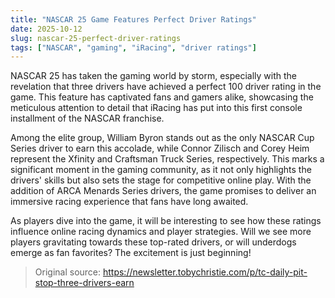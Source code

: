 ```yaml
---
title: "NASCAR 25 Game Features Perfect Driver Ratings"
date: 2025-10-12
slug: nascar-25-perfect-driver-ratings
tags: ["NASCAR", "gaming", "iRacing", "driver ratings"]
---
```

NASCAR 25 has taken the gaming world by storm, especially with the revelation that three drivers have achieved a perfect 100 driver rating in the game. This feature has captivated fans and gamers alike, showcasing the meticulous attention to detail that iRacing has put into this first console installment of the NASCAR franchise.

Among the elite group, William Byron stands out as the only NASCAR Cup Series driver to earn this accolade, while Connor Zilisch and Corey Heim represent the Xfinity and Craftsman Truck Series, respectively. This marks a significant moment in the gaming community, as it not only highlights the drivers' skills but also sets the stage for competitive online play. With the addition of ARCA Menards Series drivers, the game promises to deliver an immersive racing experience that fans have long awaited.

As players dive into the game, it will be interesting to see how these ratings influence online racing dynamics and player strategies. Will we see more players gravitating towards these top-rated drivers, or will underdogs emerge as fan favorites? The excitement is just beginning! 
> Original source: https://newsletter.tobychristie.com/p/tc-daily-pit-stop-three-drivers-earn
